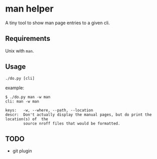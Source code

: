 # man helper

A tiny tool to show man page entries to a given cli.

## Requirements

Unix with `man`.

## Usage

```
./do.py [cli]
```

example:
```
$ ./do.py man -w man
cli: man -w man

keys:   -w, --where, --path, --location
descr:  Don't actually display the manual pages, but do print the location(s) of  the
        source nroff files that would be formatted.
```

## TODO

- git plugin
